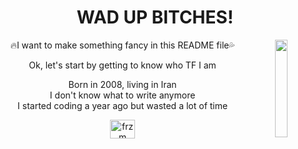 
<h1 align="center">WAD UP BITCHES!</h1>
<div align="center" width="200">
<div>
<img width="20%" height="20%" align="right" src="https://i.pinimg.com/736x/90/68/d3/9068d39a1cc4173c33a69bd11a127fab.jpg">
<p>🔥I want to make something fancy in this README file💦</p>
<p>Ok, let's start by getting to know who TF I am</p>
<p>Born in 2008, living in Iran<br/>
I don't know what to write anymore<br/>
I started coding a year ago but wasted a lot of time</p>
<a href="https://discord.gg/frzm" target="blank"><img align="center" src="https://raw.githubusercontent.com/rahuldkjain/github-profile-readme-generator/master/src/images/icons/Social/discord.svg" alt="frzm" height="30" width="40" /></a>
</div>
</div>

